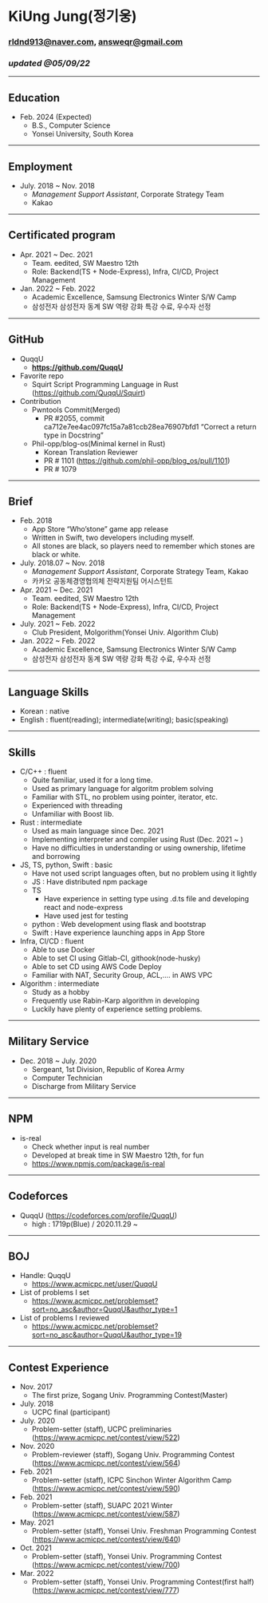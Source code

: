 # KiUng Jung(정기웅)

### rldnd913@naver.com, answeqr@gmail.com

### _updated @05/09/22_

---

## Education

-   Feb. 2024 (Expected)
    -   B.S., Computer Science
    -   Yonsei University, South Korea

---

## Employment

-   July. 2018 ~ Nov. 2018
    -   _Management Support Assistant_, Corporate Strategy Team
    -   Kakao

---

## Certificated program

-   Apr. 2021 ~ Dec. 2021
    -   Team. eedited, SW Maestro 12th
    -   Role: Backend(TS + Node-Express), Infra, CI/CD, Project Management
-   Jan. 2022 ~ Feb. 2022
    -   Academic Excellence, Samsung Electronics Winter S/W Camp
    -   삼성전자 삼성전자 동계 SW 역량 강화 특강 수료, 우수자 선정

---

## GitHub

-   QuqqU
    -   **https://github.com/QuqqU**
-   Favorite repo
    -   Squirt Script Programming Language in Rust (https://github.com/QuqqU/Squirt)
-   Contribution
    -   Pwntools Commit(Merged)
        -   PR #2055, commit ca712e7ee4ac097fc15a7a81ccb28ea76907bfd1 “Correct a return type in Docstring”
    -   Phil-opp/blog-os(Minimal kernel in Rust)
        -   Korean Translation Reviewer
        -   PR # 1101 (https://github.com/phil-opp/blog_os/pull/1101)
        -   PR # 1079

---

## Brief

-   Feb. 2018
    -   App Store “Who’stone” game app release
    -   Written in Swift, two developers including myself.
    -   All stones are black, so players need to remember which stones are black or white.
-   July. 2018.07 ~ Nov. 2018
    -   _Management Support Assistant_, Corporate Strategy Team, Kakao
    -   카카오 공동체경영협의체 전략지원팀 어시스턴트
-   Apr. 2021 ~ Dec. 2021
    -   Team. eedited, SW Maestro 12th
    -   Role: Backend(TS + Node-Express), Infra, CI/CD, Project Management
-   July. 2021 ~ Feb. 2022
    -   Club President, Molgorithm(Yonsei Univ. Algorithm Club)
-   Jan. 2022 ~ Feb. 2022
    -   Academic Excellence, Samsung Electronics Winter S/W Camp
    -   삼성전자 삼성전자 동계 SW 역량 강화 특강 수료, 우수자 선정

---

## Language Skills

-   Korean : native
-   English : fluent(reading); intermediate(writing); basic(speaking)

---

## Skills

-   C/C++ : fluent
    -   Quite familiar, used it for a long time.
    -   Used as primary language for algoritm problem solving
    -   Familiar with STL, no problem using pointer, iterator, etc.
    -   Experienced with threading
    -   Unfamiliar with Boost lib.
-   Rust : intermediate
    -   Used as main language since Dec. 2021
    -   Implementing interpreter and compiler using Rust (Dec. 2021 ~ )
    -   Have no difficulties in understanding or using ownership, lifetime and borrowing
-   JS, TS, python, Swift : basic
    -   Have not used script languages often, but no problem using it lightly
    -   JS : Have distributed npm package
    -   TS
        -   Have experience in setting type using .d.ts file and developing react and node-express
        -   Have used jest for testing
    -   python : Web development using flask and bootstrap
    -   Swift : Have experience launching apps in App Store
-   Infra, CI/CD : fluent
    -   Able to use Docker
    -   Able to set CI using Gitlab-CI, githook(node-husky)
    -   Able to set CD using AWS Code Deploy
    -   Familiar with NAT, Security Group, ACL,.... in AWS VPC
-   Algorithm : intermediate
    -   Study as a hobby
    -   Frequently use Rabin-Karp algorithm in developing
    -   Luckily have plenty of experience setting problems.

---

## Military Service

-   Dec. 2018 ~ July. 2020
    -   Sergeant, 1st Division, Republic of Korea Army
    -   Computer Technician
    -   Discharge from Military Service

---

## NPM

-   is-real
    -   Check whether input is real number
    -   Developed at break time in SW Maestro 12th, for fun
    -   https://www.npmjs.com/package/is-real

---

## Codeforces

-   QuqqU (https://codeforces.com/profile/QuqqU)
    -   high : 1719p(Blue) / 2020.11.29 ~

---

## BOJ

-   Handle: QuqqU
    -   https://www.acmicpc.net/user/QuqqU
-   List of problems I set
    -   https://www.acmicpc.net/problemset?sort=no_asc&author=QuqqU&author_type=1
-   List of problems I reviewed
    -   https://www.acmicpc.net/problemset?sort=no_asc&author=QuqqU&author_type=19

---

## Contest Experience

-   Nov. 2017
    -   The first prize, Sogang Univ. Programming Contest(Master)
-   July. 2018
    -   UCPC final (participant)
-   July. 2020
    -   Problem-setter (staff), UCPC preliminaries
        (https://www.acmicpc.net/contest/view/522)
-   Nov. 2020
    -   Problem-reviewer (staff), Sogang Univ. Programming Contest
        (https://www.acmicpc.net/contest/view/564)
-   Feb. 2021
    -   Problem-setter (staff), ICPC Sinchon Winter Algorithm Camp
        (https://www.acmicpc.net/contest/view/590)
-   Feb. 2021
    -   Problem-setter (staff), SUAPC 2021 Winter
        (https://www.acmicpc.net/contest/view/587)
-   May. 2021
    -   Problem-setter (staff), Yonsei Univ. Freshman Programming Contest
        (https://www.acmicpc.net/contest/view/640)
-   Oct. 2021
    -   Problem-setter (staff), Yonsei Univ. Programming Contest
        (https://www.acmicpc.net/contest/view/700)
-   Mar. 2022
    -   Problem-setter (staff), Yonsei Univ. Programming Contest(first half)
        (https://www.acmicpc.net/contest/view/777)
